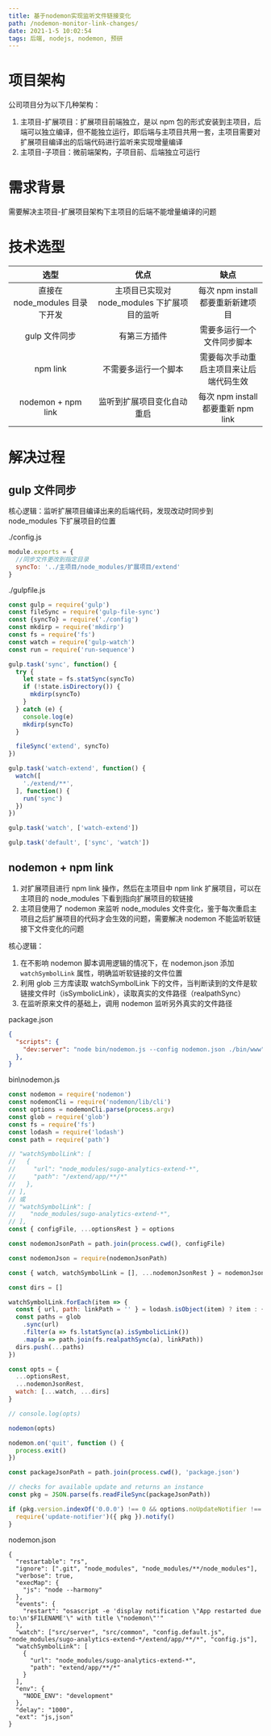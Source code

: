 ```yaml
---
title: 基于nodemon实现监听文件链接变化
path: /nodemon-monitor-link-changes/
date: 2021-1-5 10:02:54
tags: 后端, nodejs, nodemon, 预研
---
```


# 项目架构

公司项目分为以下几种架构：

1. 主项目-扩展项目：扩展项目前端独立，是以 npm 包的形式安装到主项目，后端可以独立编译，但不能独立运行，即后端与主项目共用一套，主项目需要对扩展项目编译出的后端代码进行监听来实现增量编译
2. 主项目-子项目：微前端架构，子项目前、后端独立可运行

# 需求背景

需要解决主项目-扩展项目架构下主项目的后端不能增量编译的问题

# 技术选型

|选型|优点|缺点|
|:--:|:--:|:--:|
|直接在 node_modules 目录下开发|主项目已实现对 node_modules 下扩展项目的监听|每次 npm install 都要重新新建项目|
|gulp 文件同步|有第三方插件|需要多运行一个文件同步脚本|
|npm link|不需要多运行一个脚本|需要每次手动重启主项目来让后端代码生效|
|nodemon + npm link|监听到扩展项目变化自动重启|每次 npm install 都要重新 npm link|

# 解决过程

## gulp 文件同步

核心逻辑：监听扩展项目编译出来的后端代码，发现改动时同步到 node_modules 下扩展项目的位置

./config.js

```js
module.exports = {
  //同步文件更改到指定目录
  syncTo: '../主项目/node_modules/扩展项目/extend'
}
```

./gulpfile.js

```js
const gulp = require('gulp')
const fileSync = require('gulp-file-sync')
const {syncTo} = require('./config')
const mkdirp = require('mkdirp')
const fs = require('fs')
const watch = require('gulp-watch')
const run = require('run-sequence')

gulp.task('sync', function() {
  try {
    let state = fs.statSync(syncTo)
    if (!state.isDirectory()) {
      mkdirp(syncTo)
    }
  } catch (e) {
    console.log(e)
    mkdirp(syncTo)
  }

  fileSync('extend', syncTo)
})

gulp.task('watch-extend', function() {
  watch([
    './extend/**',
  ], function() {
    run('sync')
  })
})

gulp.task('watch', ['watch-extend'])

gulp.task('default', ['sync', 'watch'])
```

## nodemon + npm link

1. 对扩展项目进行 npm link 操作，然后在主项目中 npm link 扩展项目，可以在主项目的 node_modules 下看到指向扩展项目的软链接
2. 主项目使用了 nodemon 来监听 node_modules 文件变化，鉴于每次重启主项目之后扩展项目的代码才会生效的问题，需要解决 nodemon 不能监听软链接下文件变化的问题

核心逻辑：

1. 在不影响 nodemon 脚本调用逻辑的情况下，在 nodemon.json 添加 `watchSymbolLink` 属性，明确监听软链接的文件位置
2. 利用 glob 三方库读取 watchSymbolLink 下的文件，当判断读到的文件是软链接文件时（isSymbolicLink），读取真实的文件路径（realpathSync）
3. 在监听原来文件的基础上，调用 nodemon 监听另外真实的文件路径

package.json

```json
{
  "scripts": {
    "dev:server": "node bin/nodemon.js --config nodemon.json ./bin/www",
  },
}
```

bin\nodemon.js

```js
const nodemon = require('nodemon')
const nodemonCli = require('nodemon/lib/cli')
const options = nodemonCli.parse(process.argv)
const glob = require('glob')
const fs = require('fs')
const lodash = require('lodash')
const path = require('path')

// "watchSymbolLink": [
//   {
//     "url": "node_modules/sugo-analytics-extend-*",
//     "path": "/extend/app/**/*"
//   },
// ],
// 或
// "watchSymbolLink": [
//    "node_modules/sugo-analytics-extend-*",
// ],
const { configFile, ...optionsRest } = options

const nodemonJsonPath = path.join(process.cwd(), configFile)

const nodemonJson = require(nodemonJsonPath)

const { watch, watchSymbolLink = [], ...nodemonJsonRest } = nodemonJson

const dirs = []

watchSymbolLink.forEach(item => {
  const { url, path: linkPath = '' } = lodash.isObject(item) ? item : { url: item }
  const paths = glob
    .sync(url)
    .filter(a => fs.lstatSync(a).isSymbolicLink())
    .map(a => path.join(fs.realpathSync(a), linkPath))
  dirs.push(...paths)
})

const opts = {
  ...optionsRest,
  ...nodemonJsonRest,
  watch: [...watch, ...dirs]
}

// console.log(opts)

nodemon(opts)

nodemon.on('quit', function () {
  process.exit()
})

const packageJsonPath = path.join(process.cwd(), 'package.json')

// checks for available update and returns an instance
const pkg = JSON.parse(fs.readFileSync(packageJsonPath))

if (pkg.version.indexOf('0.0.0') !== 0 && options.noUpdateNotifier !== true) {
  require('update-notifier')({ pkg }).notify()
}
```

nodemon.json

```json{12-17}
{
  "restartable": "rs",
  "ignore": [".git", "node_modules", "node_modules/**/node_modules"],
  "verbose": true,
  "execMap": {
    "js": "node --harmony"
  },
  "events": {
    "restart": "osascript -e 'display notification \"App restarted due to:\n'$FILENAME'\" with title \"nodemon\"'"
  },
  "watch": ["src/server", "src/common", "config.default.js", "node_modules/sugo-analytics-extend-*/extend/app/**/*", "config.js"],
  "watchSymbolLink": [
    {
      "url": "node_modules/sugo-analytics-extend-*",
      "path": "extend/app/**/*"
    }
  ],
  "env": {
    "NODE_ENV": "development"
  },
  "delay": "1000",
  "ext": "js,json"
}
```
